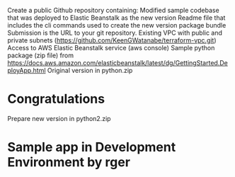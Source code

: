 Create a public Github repository containing:
Modified sample codebase that was deployed to Elastic Beanstalk as the new version
Readme file that includes the cli commands used to create the new version package bundle
Submission is the URL to your git repository.
Existing VPC with public and private subnets (https://github.com/KeenGWatanabe/terraform-vpc.git)
Access to AWS Elastic Beanstalk service (aws console)
Sample python package (zip file) from https://docs.aws.amazon.com/elasticbeanstalk/latest/dg/GettingStarted.DeployApp.html
Original version in python.zip
<h1>Congratulations</h1>
Prepare new version in python2.zip
<h1>Sample app in Development Environment by rger</h1>
